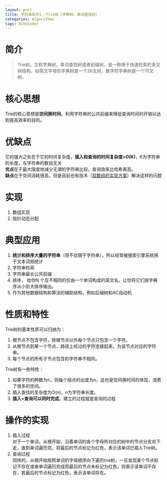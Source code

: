 ```yaml
---
layout: post
title: 字符串系列1--Trie树（字典树、单词查找树）
categories: Algorithms
tags: HihoCoder
---
```


# 简介  

> Trie树，又称字典树，单词查找树或者前缀树，是一种用于快速检索的多叉树结构，如英文字母的字典树是一个26叉树，数字的字典树是一个10叉树。      

# 核心思想  

Trie的核心思想是**空间换时间**。利用字符串的公共前缀来降低查询时间的开销以达到提高效率的目的。  

# 优缺点  

它的强大之处在于它的时间复杂度，**插入和查询的时间复杂度=O(K)**，K为字符串的长度，与字符串的数目无关  
**优点**在于最大限度地减少无谓的字符串比较，查询效率比哈希表高。  
**缺点**在于空间消耗很高，但是目前也有技术（[双数组的实现方案](https://linux.thai.net/~thep/datrie/datrie.html)）解决这样的问题  

# 实现  

1. 数组实现  
2. 指针动态分配  

# 典型应用  

1. **统计和排序大量的字符串**（但不仅限于字符串），所以经常被搜索引擎系统用于文本词频统计  
2. 字符串检索  
3. 字符串最长公共前缀    
4. 排序， 给你N 个互不相同的仅由一个单词构成的英文名，让你将它们按字典序从小到大排序输出。  
5. 作为其他数据结构和算法的辅助结构，例如后缀树和AC自动机  

# 性质和特性  

Trie树的基本性质可以归纳为：  
1. 根节点不包含字符，除根节点以外每个节点只包含一个字符。  
2. 从根节点到某一个节点，路径上经过的字符连接起来，为该节点对应的字符串。  
3. 每个节点的所有子节点包含的字符串不相同。  

Trie树有一些特性：    
1. 如果字符的种数为n，则每个结点的出度为n，这也是空间换时间的体现，浪费了很多的空间。  
2. 插入查找的复杂度为O(n)，n为字符串长度。  
3. **插入+查询可以同时完成**，建立的过程就是查询的过程  

# 操作的实现  

1. 插入过程  
对于一个单词，从根开始，沿着单词的各个字母所对应的树中的节点分支向下走，直到单词遍历完，将最后的节点标记为红色，表示该单词已插入Trie树。  
2. 查询过程  
同样的，从根开始按照单词的字母顺序向下遍历trie树，一旦发现某个节点标记不存在或者单词遍历完成而最后的节点未标记为红色，则表示该单词不存在，若最后的节点标记为红色，表示该单词存在。  

